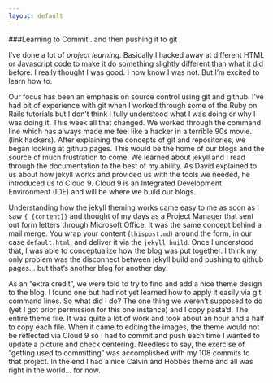 ```yaml
---
layout: default
---
```


###Learning to Commit…and then pushing it to git


I’ve done a lot of _project learning._ Basically I hacked away at different HTML or Javascript code to make it do something slightly different than what it did before. I really thought I was good. I now know I was not. But I’m excited to learn how to.

Our focus has been an emphasis on source control using git and github. I’ve had bit of experience with git when I worked through some of the Ruby on Rails tutorials but I don’t think I fully understood what I was doing or why I was doing it. This week all that changed. We worked through the command line which has always made me feel like a hacker in a terrible 90s movie.(link hackers). After explaining the concepts of git and repositories, we began looking at github pages. This would be the home of our blogs and the source of much frustration to come. We learned about jekyll and I read through the documentation to the best of my ability. As David explained to us about how jekyll works and provided us with the tools we needed, he introduced us to Cloud 9. Cloud 9 is an Integrated Development Environment (IDE) and will be where we build our blogs.

Understanding how the jekyll theming works came easy to me as soon as I saw ```{ {content}}``` and thought of my days as a Project Manager that sent out form letters through Microsoft Office. It was the same concept behind a mail merge. You wrap your content (```thispost.md```) around the form, in our case ```default.html```, and deliver it via the ```jekyll build```. Once I understood that, I was able to conceptualize how the blog was put together. I think my only problem was the disconnect between jekyll build and pushing to github pages… but that’s another blog for another day.

As an “extra credit”, we were told to try to find and add a nice theme design to the blog. I found one but had not yet learned how to apply it easily via git command lines. So what did I do? The one thing we weren’t supposed to do (yet I got prior permission for this one instance) and I copy pasta’d. The entire theme file. It was quite a lot of work and took about an hour and a half to copy each file. When it came to editing the images, the theme would not be reflected via Cloud 9 so I had to commit and push each time I wanted to update a picture and check centering. Needless to say, the exercise of “getting used to committing” was accomplished with my 108 commits to that project. In the end I had a nice Calvin and Hobbes theme and all was right in the world… for now.
